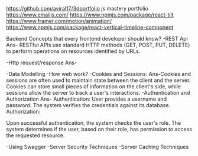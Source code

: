 https://github.com/aviral17/3dportfolio
js mastery portfolio 
https://www.emailjs.com/
https://www.npmjs.com/package/react-tilt
https://www.framer.com/motion/animation/
https://www.npmjs.com/package/react-vertical-timeline-component

Backend Concepts that every frontend developer should know?
-REST Api
Ans- RESTful APIs use standard HTTP methods (GET, POST, PUT, DELETE) to perform operations on resources identified by URLs.

-Http request/response
Ans-

-Data Modelling
-How web work?
-Cookies and Sessions:
Ans-Cookies and sessions are often used to maintain state between the client and the server. Cookies can store small pieces of information on the client's side, while sessions allow the server to track a user's interactions.
-Authentication and Authorization
Ans-
Authentication:
User provides a username and password.
The system verifies the credentials against its database.
Authorization:

Upon successful authentication, the system checks the user's role.
The system determines if the user, based on their role, has permission to access the requested resource.

-Using Swagger
-Server Security Techniques
-Server Caching Techniques
